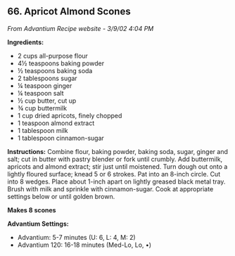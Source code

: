 ## 66. Apricot Almond Scones

*From Advantium Recipe website - 3/9/02 4:04 PM*

**Ingredients:**
- 2 cups all-purpose flour
- 4½ teaspoons baking powder
- ½ teaspoons baking soda
- 2 tablespoons sugar
- ¼ teaspoon ginger
- ¼ teaspoon salt
- ½ cup butter, cut up
- ¾ cup buttermilk
- 1 cup dried apricots, finely chopped
- 1 teaspoon almond extract
- 1 tablespoon milk
- 1 tablespoon cinnamon-sugar

**Instructions:**
Combine flour, baking powder, baking soda, sugar, ginger and salt; cut in butter with pastry blender or fork until crumbly. Add buttermilk, apricots and almond extract; stir just until moistened. Turn dough out onto a lightly floured surface; knead 5 or 6 strokes. Pat into an 8-inch circle. Cut into 8 wedges. Place about 1-inch apart on lightly greased black metal tray. Brush with milk and sprinkle with cinnamon-sugar. Cook at appropriate settings below or until golden brown.

**Makes 8 scones**

**Advantium Settings:**
- Advantium: 5-7 minutes (U: 6, L: 4, M: 2)
- Advantium 120: 16-18 minutes (Med-Lo, Lo, •)